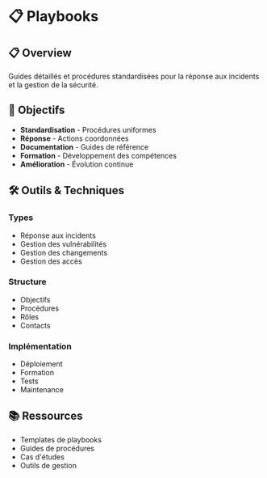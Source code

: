 # 📋 Playbooks

## 📋 Overview

Guides détaillés et procédures standardisées pour la réponse aux incidents et la gestion de la sécurité.

## 🎯 Objectifs

- **Standardisation** - Procédures uniformes
- **Réponse** - Actions coordonnées
- **Documentation** - Guides de référence
- **Formation** - Développement des compétences
- **Amélioration** - Évolution continue

## 🛠️ Outils & Techniques

### Types
- Réponse aux incidents
- Gestion des vulnérabilités
- Gestion des changements
- Gestion des accès

### Structure
- Objectifs
- Procédures
- Rôles
- Contacts

### Implémentation
- Déploiement
- Formation
- Tests
- Maintenance

## 📚 Ressources

- Templates de playbooks
- Guides de procédures
- Cas d'études
- Outils de gestion 